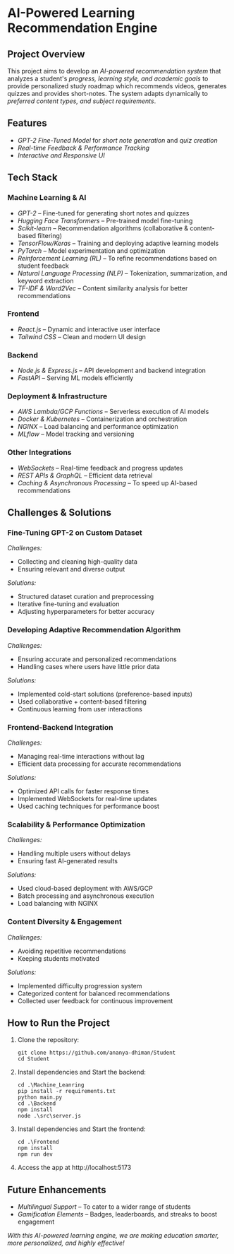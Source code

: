 # AI-Powered Learning Recommendation Engine

## Project Overview
This project aims to develop an *AI-powered recommendation system* that analyzes a student's *progress, learning style, and academic goals* to provide personalized study roadmap which recommends videos, generates quizzes and provides short-notes. The system adapts dynamically to *preferred content types, and subject requirements*. 

## Features
- *GPT-2 Fine-Tuned Model* for *short note generation* and *quiz creation*
- *Real-time Feedback & Performance Tracking*
- *Interactive and Responsive UI*

## Tech Stack

###  Machine Learning & AI
- *GPT-2* – Fine-tuned for generating short notes and quizzes
- *Hugging Face Transformers* – Pre-trained model fine-tuning
- *Scikit-learn* – Recommendation algorithms (collaborative & content-based filtering)
- *TensorFlow/Keras* – Training and deploying adaptive learning models
- *PyTorch* – Model experimentation and optimization
- *Reinforcement Learning (RL)* – To refine recommendations based on student feedback
- *Natural Language Processing (NLP)* – Tokenization, summarization, and keyword extraction
- *TF-IDF & Word2Vec* – Content similarity analysis for better recommendations

### Frontend
- *React.js* – Dynamic and interactive user interface
- *Tailwind CSS* – Clean and modern UI design

### Backend
- *Node.js & Express.js* – API development and backend integration
- *FastAPI* – Serving ML models efficiently

### Deployment & Infrastructure
- *AWS Lambda/GCP Functions* – Serverless execution of AI models
- *Docker & Kubernetes* – Containerization and orchestration
- *NGINX* – Load balancing and performance optimization
- *MLflow* – Model tracking and versioning

### Other Integrations
- *WebSockets* – Real-time feedback and progress updates
- *REST APIs & GraphQL* – Efficient data retrieval
- *Caching & Asynchronous Processing* – To speed up AI-based recommendations

## Challenges & Solutions

### Fine-Tuning GPT-2 on Custom Dataset
*Challenges:*
- Collecting and cleaning high-quality data
- Ensuring relevant and diverse output

*Solutions:*
- Structured dataset curation and preprocessing
- Iterative fine-tuning and evaluation
- Adjusting hyperparameters for better accuracy

### Developing Adaptive Recommendation Algorithm
*Challenges:*
- Ensuring accurate and personalized recommendations
- Handling cases where users have little prior data

*Solutions:*
- Implemented cold-start solutions (preference-based inputs)
- Used collaborative + content-based filtering
- Continuous learning from user interactions

### Frontend-Backend Integration
*Challenges:*
- Managing real-time interactions without lag
- Efficient data processing for accurate recommendations

*Solutions:*
- Optimized API calls for faster response times
- Implemented WebSockets for real-time updates
- Used caching techniques for performance boost

### Scalability & Performance Optimization
*Challenges:*
- Handling multiple users without delays
- Ensuring fast AI-generated results

*Solutions:*
- Used cloud-based deployment with AWS/GCP
- Batch processing and asynchronous execution
- Load balancing with NGINX

### Content Diversity & Engagement
*Challenges:*
- Avoiding repetitive recommendations
- Keeping students motivated

*Solutions:*
- Implemented difficulty progression system
- Categorized content for balanced recommendations
- Collected user feedback for continuous improvement

## How to Run the Project
1. Clone the repository:
   ```
   git clone https://github.com/ananya-dhiman/Student
   cd Student
   ```
3. Install dependencies and Start the backend:
   ```
   cd .\Machine_Leanring
   pip install -r requirements.txt
   python main.py
   cd .\Backend
   npm install
   node .\src\server.js
   ```
4. Install dependencies and Start the frontend:
   ```
   cd .\Frontend
   npm install
   npm run dev
   ```
5. Access the app at http://localhost:5173

## Future Enhancements
- *Multilingual Support* – To cater to a wider range of students
- *Gamification Elements* – Badges, leaderboards, and streaks to boost engagement

*With this AI-powered learning engine, we are making education smarter, more personalized, and highly effective!*
